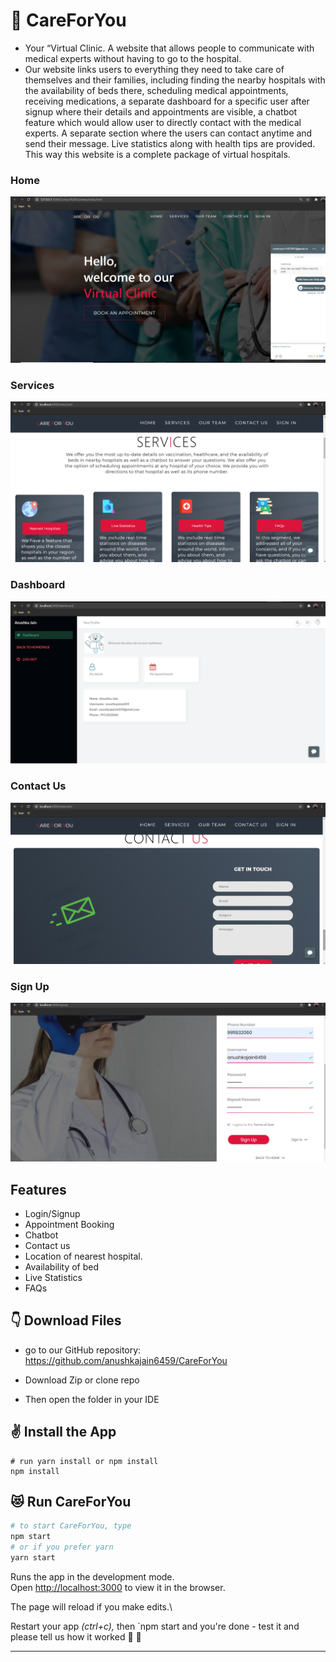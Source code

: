 # 🏥 CareForYou

* Your “Virtual Clinic. A website that allows people to communicate with medical experts without having to go to the hospital.
* Our website links users to everything they need to take care of themselves and their families, including finding the nearby hospitals with the availability of beds there, scheduling medical appointments, receiving medications, a separate dashboard for a specific user after signup where their details and appointments are visible, a chatbot feature which would allow user to directly contact with the medical experts. A separate section where the users can contact anytime and send their message. Live statistics along with health tips are provided. This way this website is a complete package of virtual hospitals.

### Home

![Home](/images/Home.png)

### Services

![Home](/images/Services.png)

### Dashboard

![Home](/images/Dashboard.png)

### Contact Us

![Home](/images/ContactUs.png)

### Sign Up

![Home](/images/SignUp.png)



## Features

* Login/Signup <br>
* Appointment Booking <br>
* Chatbot <br>
* Contact us <br>
* Location of nearest hospital. <br>
* Availability of bed <br>
* Live Statistics <br>
* FAQs <br>

## 👇 Download Files
* go to our GitHub repository: https://github.com/anushkajain6459/CareForYou
* Download Zip or clone repo

* Then open the folder in your IDE 

## ✌️ Install the App

```shell
# run yarn install or npm install
npm install
```

## 😻 Run CareForYou

```bash
# to start CareForYou, type
npm start
# or if you prefer yarn
yarn start
```
Runs the app in the development mode.\
Open [http://localhost:3000](http://localhost:3000) to view it in the browser.

The page will reload if you make edits.\

Restart your app *(ctrl+c),* then `npm start and you're done - test it and please tell us how it worked 🖖 🎉

---


